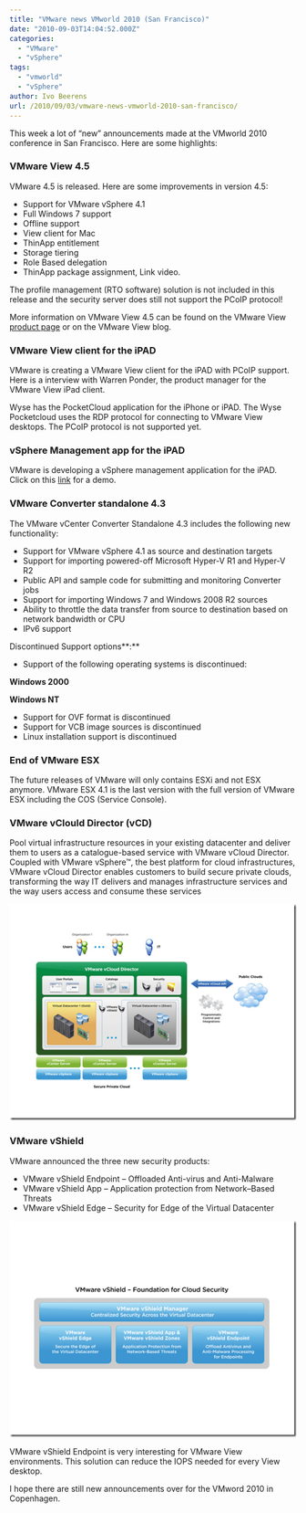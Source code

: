 ```yaml
---
title: "VMware news VMworld 2010 (San Francisco)"
date: "2010-09-03T14:04:52.000Z"
categories: 
  - "VMware"
  - "vSphere"
tags: 
  - "vmworld"
  - "vSphere"
author: Ivo Beerens
url: /2010/09/03/vmware-news-vmworld-2010-san-francisco/
---
```


This week a lot of “new” announcements made at the VMworld 2010 conference in San Francisco. Here are some highlights:
### VMware View 4.5

VMware 4.5 is released. Here are some improvements in version 4.5:
- Support for VMware vSphere 4.1
- Full Windows 7 support
- Offline support
- View client for Mac
- ThinApp entitlement
- Storage tiering
- Role Based delegation
- ThinApp package assignment, Link video.

The profile management (RTO software) solution is not included in this release and the security server does still not support the PCoIP protocol!

More information on VMware View 4.5 can be found on the VMware View [product page](http://www.VMware.com/products/view/) or on the VMware View blog.

### VMware View client for the iPAD

VMware is creating a VMware View client for the iPAD with PCoIP support. Here is a interview with Warren Ponder, the product manager for the VMware View iPad client.

Wyse has the PocketCloud application for the iPhone or iPAD. The Wyse Pocketcloud uses the RDP protocol for connecting to VMware View desktops. The PCoIP protocol is not supported yet.

### vSphere Management app for the iPAD

VMware is developing a vSphere management application for the iPAD.  Click on this [link](http://www.youtube.com/watch?v=H5aAYOy2RPE&feature=player_embedded#!) for a demo.

### VMware Converter standalone 4.3

The VMware vCenter Converter Standalone 4.3 includes the following new functionality:
- Support for VMware vSphere 4.1 as source and destination targets
- Support for importing powered-off Microsoft Hyper-V R1 and Hyper-V R2
- Public API and sample code for submitting and monitoring Converter jobs
- Support for importing Windows 7 and Windows 2008 R2 sources
- Ability to throttle the data transfer from source to destination based on network bandwidth or CPU
- IPv6 support

Discontinued Support options**:** 
- Support of the following operating systems is discontinued:

**Windows 2000**

**Windows NT**

- Support for OVF format is discontinued
- Support for VCB image sources is discontinued
- Linux installation support is discontinued

### End of VMware ESX

The future releases of VMware will only contains ESXi and not ESX anymore. VMware ESX 4.1 is the last version with the full version of VMware ESX including the COS (Service Console).

### VMware vClould Director (vCD)

Pool virtual infrastructure resources in your existing datacenter and deliver them to users as a catalogue-based service with VMware vCloud Director. Coupled with VMware vSphere™, the best platform for cloud infrastructures, VMware vCloud Director enables customers to build secure private clouds, transforming the way IT delivers and manages infrastructure services and the way users access and consume these services  

[![image](images/image_thumb.png "image")](images/image.png)

### VMware vShield

VMware announced the three new security products:
- VMware vShield Endpoint – Offloaded Anti-virus and Anti-Malware
- VMware vShield App – Application protection from Network–Based Threats
- VMware vShield Edge – Security for Edge of the Virtual Datacenter

[![image](images/image_thumb1.png "image")](images/image1.png)

VMware vShield Endpoint is very interesting for VMware View environments. This solution can reduce the IOPS needed for every View desktop.

I hope there are still new announcements over for the VMword 2010 in Copenhagen.